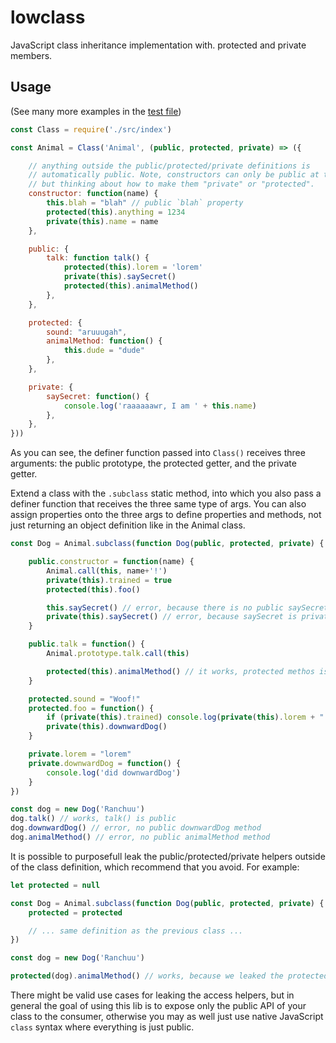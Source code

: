 
lowclass
========

JavaScript class inheritance implementation with. protected and private members.

Usage
-----

(See many more examples in the [test file](./test.js))

```js
const Class = require('./src/index')

const Animal = Class('Animal', (public, protected, private) => ({

    // anything outside the public/protected/private definitions is
    // automatically public. Note, constructors can only be public at the moment,
    // but thinking about how to make them "private" or "protected".
    constructor: function(name) {
        this.blah = "blah" // public `blah` property
        protected(this).anything = 1234
        private(this).name = name
    },

    public: {
        talk: function talk() {
            protected(this).lorem = 'lorem'
            private(this).saySecret()
            protected(this).animalMethod()
        },
    },

    protected: {
        sound: "aruuugah",
        animalMethod: function() {
            this.dude = "dude"
        },
    },

    private: {
        saySecret: function() {
            console.log('raaaaaawr, I am ' + this.name)
        },
    },
}))
```

As you can see, the definer function passed into `Class()` receives three
arguments: the public prototype, the protected getter, and the private getter.

Extend a class with the `.subclass` static method, into which you also pass a
definer function that receives the three same type of args. You can also assign
properties onto the three args to define properties and methods, not just
returning an object definition like in the Animal class.

```js
const Dog = Animal.subclass(function Dog(public, protected, private) {

    public.constructor = function(name) {
        Animal.call(this, name+'!')
        private(this).trained = true
        protected(this).foo()

        this.saySecret() // error, because there is no public saySecret method
        private(this).saySecret() // error, because saySecret is private in the above Animal class
    }

    public.talk = function() {
        Animal.prototype.talk.call(this)

        protected(this).animalMethod() // it works, protected methos is available in all sub classes.
    }

    protected.sound = "Woof!"
    protected.foo = function() {
        if (private(this).trained) console.log(private(this).lorem + "!")
        private(this).downwardDog()
    }

    private.lorem = "lorem"
    private.downwardDog = function() {
        console.log('did downwardDog')
    }
})

const dog = new Dog('Ranchuu')
dog.talk() // works, talk() is public
dog.downwardDog() // error, no public downwardDog method
dog.animalMethod() // error, no public animalMethod method
```

It is possible to purposefull leak the public/protected/private helpers outside
of the class definition, which recommend that you avoid. For example:

```js
let protected = null

const Dog = Animal.subclass(function Dog(public, protected, private) {
    protected = protected

    // ... same definition as the previous class ...
})

const dog = new Dog('Ranchuu')

protected(dog).animalMethod() // works, because we leaked the protected helper outside of the class definition.
```

There might be valid use cases for leaking the access helpers, but in general
the goal of using this lib is to expose only the public API of your class to
the consumer, otherwise you may as well just use native JavaScript `class`
syntax where everything is just public.

